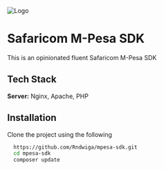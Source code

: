 
![Logo](http://tyondo.com/tyondo/img/logo.png)

    
# Safaricom M-Pesa SDK

This is an opinionated fluent Safaricom M-Pesa SDK
## Tech Stack

**Server:** Nginx, Apache, PHP

  
## Installation 

Clone the project using the following

```bash 
  https://github.com/Rndwiga/mpesa-sdk.git
  cd mpesa-sdk
  composer update
```
    